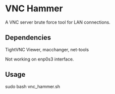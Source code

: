# VNC Hammer
A VNC server brute force tool for LAN connections.

## Dependencies
TightVNC Viewer, macchanger, net-tools

Not working on enp0s3 interface.


## Usage 
sudo bash vnc_hammer.sh
